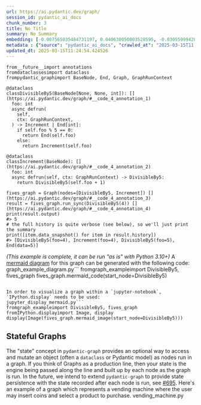 ```yaml
---
url: https://ai.pydantic.dev/graph/
session_id: pydantic_ai_docs
chunk_number: 3
title: No Title
summary: No Summary
embedding: [-0.007565035484731197, 0.040630050003528595, -0.030559994280338287, -0.04617732763290405, 0.052624162286520004, -0.0067279464565217495, -0.002526884200051427, 0.014980144798755646, -0.0003644694807007909, 0.015117577277123928, 0.04560260847210884, -0.029510509222745895, -0.013830709271132946, -0.05592254176735878, 0.0104511184617877, -0.007914863526821136, -0.010626032017171383, 0.025375040248036385, 0.022901255637407303, 0.03255901485681534, 0.02701173722743988, 0.009982598014175892, 0.06326893717050552, -0.005503547843545675, -0.006306278519332409, 0.006840391084551811, -0.006337513215839863, 0.030285129323601723, 0.0015835973899811506, -0.005431707948446274, 0.020839767530560493, -0.00873945839703083, -0.010269957594573498, -0.004579001571983099, -0.02286377362906933, 0.006515550892800093, 0.002971978159621358, 0.01731649786233902, 0.022763822227716446, 0.013368436135351658, 0.01179420854896307, -0.06966578960418701, -0.011831690557301044, 0.03163446858525276, -0.035857394337654114, -0.0036357147619128227, -0.023788319900631905, 0.05647227168083191, 0.01834099367260933, 0.04257909208536148, -0.048975951969623566, -0.020065147429704666, -0.029135694727301598, -0.019652850925922394, -0.05972067639231682, -0.015142564661800861, -0.04025523364543915, 0.021352015435695648, 0.015442417934536934, -0.020065147429704666, 0.035557541996240616, -0.012718754820525646, 0.014018116518855095, 0.07061532884836197, -0.0487760491669178, 0.058021511882543564, -0.0622694231569767, 0.03860604390501976, -0.03298380598425865, -0.01060104463249445, 0.04875106364488602, 0.01171299908310175, -0.03670697659254074, -0.024725358933210373, -0.007133997045457363, -0.03615724667906761, 0.015592344105243683, 0.026661908254027367, 0.0007679822738282382, -0.009270448237657547, 0.0309847854077816, 0.029935302212834358, -0.01787872053682804, 0.023563429713249207, 0.05027531459927559, -0.06306903064250946, -0.02986033819615841, -0.01897818222641945, -0.06681719422340393, -0.04780152812600136, 0.013355942443013191, -0.015829727053642273, -0.01882825419306755, 0.04647717997431755, 0.06007050350308418, 0.03870599344372749, 0.032059259712696075, -0.023563429713249207, -0.043878454715013504, -0.023963233456015587, 0.013355942443013191, -0.0189032182097435, -0.06401856243610382, -0.022701352834701538, 0.042529117316007614, 0.022626390680670738, 0.0065780202858150005, 0.07106510549783707, -0.06052028387784958, -0.01764133758842945, -0.06876623630523682, -0.028311097994446754, -0.013081076554954052, 0.009970104321837425, -0.04215430095791817, -0.03215920925140381, -0.052624162286520004, -0.017016643658280373, 0.02407567761838436, -0.010526081547141075, -0.029885325580835342, 0.008983089588582516, -0.01850341446697712, -0.0032577754464000463, 0.0052786581218242645, 0.009439115412533283, -0.024675384163856506, -0.031184688210487366, 0.006409353110939264, -0.002684619277715683, -0.03065994568169117, -0.03185935690999031, -0.014580341055989265, -0.05347374454140663, -0.006290661171078682, 0.012031592428684235, -0.045252781361341476, 0.008820668794214725, -0.023313552141189575, 0.031109724193811417, 0.010657266713678837, -0.04392842948436737, 0.015929678454995155, 0.0037512830458581448, 0.024050690233707428, 0.031334612518548965, -0.021264558658003807, 0.07721208781003952, -0.02653696946799755, 0.017353978008031845, 0.0805104672908783, 0.04257909208536148, -0.00885190349072218, -0.006634242366999388, -0.0014102450804784894, -0.0166043471544981, 0.02440051920711994, 0.02278880961239338, -0.009426621720194817, -0.04637722671031952, -0.03938066214323044, 0.038256216794252396, -0.042229264974594116, 0.0018569007515907288, -0.03418321534991264, 0.03818125277757645, -0.04852617159485817, -0.010376155376434326, -0.03565749153494835, -0.02636205591261387, -0.006840391084551811, -0.03405827656388283, -0.005750301294028759, 0.016941681504249573, 0.006740440148860216, 0.008121012710034847, -0.06891616433858871, 0.000869104522280395, 0.0027361565735191107, -0.013668288476765156, -0.004188568331301212, -0.024050690233707428, -0.0668671652674675, -0.012106555514037609, -0.02241399511694908, 0.0018600241746753454, 0.010038821026682854, 0.026961760595440865, -0.005322386510670185, 0.02686181105673313, -0.0197902824729681, 0.032209184020757675, 0.02127705328166485, 0.03203427046537399, -0.005831511691212654, -0.007471331395208836, 0.09045558422803879, 0.02502521313726902, 0.024512963369488716, 0.04385346546769142, -0.006459328345954418, 0.05052519217133522, -0.015692295506596565, 0.002411315916106105, 0.035782430320978165, -0.03823122754693031, -0.015592344105243683, -0.04950069263577461, -0.018153585493564606, -0.02446298860013485, -0.0012540717143565416, -0.010700996033847332, -0.0025877917651087046, 0.004201062023639679, -0.002286377362906933, -0.006112623494118452, -0.047926466912031174, 0.005078756250441074, 0.032459061592817307, 0.04502788931131363, -0.011825443245470524, 0.03453304246068001, 0.013830709271132946, 0.005341127514839172, 0.01716657169163227, 0.011644282378256321, 0.00498192897066474, -0.005500424187630415, -0.017678819596767426, 0.045802511274814606, 0.0016679309774190187, -0.04130471870303154, 0.0010869662510231137, -0.014130561612546444, -0.021339522674679756, -0.016566865146160126, -0.03293382748961449, -0.0355825275182724, -0.008420865051448345, -0.012087814509868622, -0.044678062200546265, 0.011350676417350769, 0.012456383556127548, 0.0020864754915237427, 0.05892106890678406, 0.04025523364543915, -0.014467895962297916, 0.0060845124535262585, 0.005116237793117762, 0.05992057919502258, 0.04028022289276123, -0.0028517248574644327, -0.022101648151874542, -0.00901432428508997, -0.0379563644528389, -0.05227433145046234, 0.004694569855928421, -0.001753826392814517, 0.004738298244774342, 0.054923031479120255, -0.002804872812703252, -0.005437954794615507, -0.06396859139204025, 0.012400161474943161, 0.014280487783253193, -0.00010151265450986102, 0.02723662555217743, -0.02207666076719761, -0.0008472402696497738, -0.06571773439645767, 0.009507831186056137, 0.02247646450996399, 0.012231494300067425, -0.026786847040057182, 0.00909553375095129, -0.02683682180941105, 0.013493374921381474, 0.08001071214675903, 0.00785864144563675, 0.0015617331955581903, -0.01529249083250761, 0.01700415089726448, 0.0352826751768589, 0.05172460153698921, -0.003260898869484663, 0.03353353589773178, -0.01589219644665718, -0.007877382449805737, 0.015117577277123928, -0.014630315825343132, 0.03838115558028221, 0.030285129323601723, 0.03455803170800209, -0.029735399410128593, 0.05872116610407829, -0.05102494731545448, 0.01354334969073534, 0.024675384163856506, 0.014018116518855095, -0.01008879579603672, 0.0006863817106932402, -0.004113605245947838, -0.034907858818769455, 0.016416938975453377, 0.00030200014589354396, 0.018853243440389633, -0.009395387023687363, 0.007933604530990124, 0.031159700825810432, 0.004004283808171749, -0.0330587662756443, 0.01405559852719307, 0.009170496836304665, 0.01520503405481577, 0.0009807684691622853, 0.04830128327012062, 0.08945607393980026, -0.0394306406378746, -0.007839900441467762, -0.028336087241768837, -0.015267503447830677, -0.028311097994446754, 0.05512293428182602, 0.006453081499785185, -0.007571282330900431, -0.022626390680670738, -0.015504886396229267, -0.00017325476801488549, 0.01124447863548994, -0.015117577277123928, -0.001072910730727017, -0.02803623303771019, 0.014780242927372456, 0.03803132474422455, -0.008170987479388714, -0.01100709568709135, 0.004344741813838482, 0.04130471870303154, 0.02781134471297264, 0.062069524079561234, -0.02373834326863289, -0.04572754725813866, -0.014068092219531536, -0.037931375205516815, -0.0154549116268754, 0.009514078497886658, 0.003114095889031887, 0.04562759771943092, -0.03548257797956467, 0.0006926286732777953, 0.014280487783253193, -0.017366472631692886, 0.04207933694124222, 0.04247914254665375, 0.04542769491672516, 0.014280487783253193, 0.0017819375498220325, 0.0020802286453545094, -0.037131767719984055, 0.006415599957108498, -0.05227433145046234, -0.0022941860370337963, -0.029835350811481476, 0.02430056780576706, -0.004413458053022623, -0.010369908064603806, -0.02026505023241043, 0.009920128621160984, 0.04622730240225792, 0.029210656881332397, 0.024350542575120926, 0.04495292901992798, 0.04330373555421829, -0.014567847363650799, -0.0309098232537508, -0.02843603678047657, 0.0143054760992527, -0.018928205594420433, 0.02701173722743988, 0.03041006810963154, -0.017853733152151108, 0.018378475680947304, 0.010494846850633621, -0.0019334256649017334, -0.01139440480619669, 0.016479408368468285, -0.009482843801379204, 0.013006113469600677, -0.0189032182097435, 0.02501271851360798, 0.024325555190443993, -0.038880910724401474, -0.004950694274157286, 0.029210656881332397, -0.019078131765127182, -0.005531658884137869, 0.01016375981271267, -0.010551068931818008, 0.05507295951247215, 0.02733657695353031, -0.0006051716045476496, -0.02127705328166485, -0.03678194060921669, 0.015217527747154236, 0.018728304654359818, 0.014080585911870003, 0.04600241035223007, 0.018865736201405525, -0.017216546460986137, -0.0014211771776899695, 0.01804114133119583, -0.02581232599914074, 0.0012915533734485507, -0.032284148037433624, -0.008433358743786812, -0.05502298101782799, -0.031884342432022095, -0.03065994568169117, -0.010694748722016811, 0.026112178340554237, -0.030834859237074852, -0.04612734913825989, 0.0016476284945383668, -0.03026014193892479, 0.002024006098508835, 0.026811834424734116, 0.012256481684744358, -0.04322877526283264, 0.009726474061608315, -0.053973499685525894, 0.034907858818769455, 0.037706486880779266, 0.032059259712696075, -0.00033713915036059916, 0.07731203734874725, -0.016104592010378838, 0.03790638595819473, 0.007059033960103989, 0.007065280806273222, -0.053223866969347, -0.010301192291080952, -0.03155950456857681, 0.03978046774864197, 0.008970594964921474, -0.07376378029584885, -0.007471331395208836, -0.05030030012130737, -0.03313373029232025, 0.007821159437298775, -0.048401232808828354, -0.010332426987588406, 0.0309098232537508, -0.05697202682495117, 0.020914729684591293, -0.03233412280678749, 0.002993842586874962, 0.07261434197425842, -0.0062188212759792805, 0.020677346736192703, -0.022039178758859634, -0.009220472536981106, 0.0027096071280539036, -0.02971041202545166, 0.054223377257585526, -0.029610460624098778, -0.0050287810154259205, 0.038805946707725525, 0.0019459194736555219, 0.010838428512215614, 0.0028673422057181597, 0.012169024907052517, -0.02398822084069252, 0.005284904967993498, 0.012250235304236412, 0.02518763206899166, -0.009988845326006413, 0.0027908170595765114, 0.05712195113301277, 0.028710901737213135, 0.017216546460986137, -0.037706486880779266, -0.023875776678323746, 0.006343760062009096, 0.0032640222925692797, 0.021976709365844727, 0.034433092921972275, -0.0005938490503467619, -0.05807148665189743, -0.024525457993149757, -0.02415064163506031, -0.01859087124466896, -0.006815403699874878, 0.03540761396288872, -0.013405917212367058, 0.024875285103917122, 0.010413636453449726, -0.05407344922423363, -0.039280712604522705, 0.02542501501739025, -0.02255142666399479, 0.030934810638427734, -0.01203783880919218, -0.000952657253947109, -0.0037294188514351845, -0.010988354682922363, -0.07551292330026627, 0.03990540653467178, -0.008770693093538284, 0.025762349367141724, 0.02686181105673313, -0.006884119939059019, -0.027436528354883194, 0.028785865753889084, -0.0016897952882573009, -0.01810361072421074, 0.012443889863789082, 0.005419214256107807, 0.024013208225369453, -0.02016509883105755, 0.014717773534357548, -0.0015476775588467717, -0.026786847040057182, 0.00861452054232359, -0.012468877248466015, -0.0220891535282135, -0.0168292373418808, 0.03955557942390442, -0.05407344922423363, 0.00715273804962635, -0.01425550039857626, 0.012256481684744358, 0.00044821741175837815, 0.0013477756874635816, 0.02923564426600933, -0.07426353543996811, -0.017678819596767426, 0.007621258031576872, 0.00949533749371767, -0.031484540551900864, -0.007590023335069418, 0.01636696420609951, 0.026037216186523438, -0.01627950742840767, -0.00692784832790494, -0.022501451894640923, -0.005175583530217409, 0.041754499077796936, -0.043728530406951904, -0.015904691070318222, 0.02240150049328804, 0.014230513013899326, 0.009232966229319572, -0.004732051398605108, -0.07156486064195633, -0.01589219644665718, 0.021314533427357674, -0.0036919373087584972, 0.012187765911221504, -0.010151265189051628, 0.003826246364042163, 0.00011078544775955379, -0.025000223889946938, 0.03828120231628418, 0.04287894442677498, -0.018166080117225647, 0.07666235417127609, 0.03458302095532417, -0.026561956852674484, -0.0484761968255043, 0.008826916106045246, -0.02836107462644577, -0.0042416672222316265, 0.031409576535224915, -0.01706662029027939, 0.022763822227716446, -0.03955557942390442, -0.0116005539894104, -0.01410557422786951, 0.00480389129370451, -0.016017135232686996, -0.024125654250383377, -0.04217929020524025, -0.003492035437375307, -0.02676185965538025, -0.01604212261736393, 0.02533755823969841, -0.0030016510281711817, 0.02548748441040516, 0.013993129134178162, -0.03190933167934418, 0.0024409890174865723, -0.005697202403098345, -0.008945607580244541, 0.03463299572467804, -0.028735890984535217, -0.015067601576447487, 0.01786622777581215, 0.003595109796151519, -0.058171436190605164, 0.014430414885282516, 0.01865334063768387, -0.019677838310599327, -0.018853243440389633, 0.02103966847062111, -0.005437954794615507, 0.00834590196609497, 0.024662889540195465, 0.024587927386164665, -0.01857837848365307, 0.02136451005935669, -0.04800143092870712, 0.01859087124466896, -0.014630315825343132, -0.033633485436439514, -0.047076884657144547, -0.013718264177441597, -0.036731965839862823, 0.043653566390275955, 0.06326893717050552, -0.03280888870358467, 0.024200616404414177, 0.024750346317887306, -0.008514569140970707, -0.02303868718445301, -0.019003169611096382, 0.04442818462848663, 0.007615010719746351, -0.01529249083250761, -0.003082861192524433, -0.013468386605381966, -0.056122444570064545, -0.00034162914380431175, 0.030210167169570923, 0.01881576143205166, -0.04342867434024811, -0.02686181105673313, -0.010432377457618713, -0.01700415089726448, 0.005700326059013605, -0.03190933167934418, -0.008764446713030338, 0.030360093340277672, -0.02542501501739025, 0.01891571283340454, 0.021314533427357674, 0.009126768447458744, 0.02400071546435356, 0.027061711996793747, 0.033558521419763565, -0.018328500911593437, -0.02628709189593792, 0.0017350855050608516, 0.01875329203903675, -0.024288075044751167, -0.01144438050687313, -0.0014016554923728108, -0.010476105846464634, -0.0398804172873497, -0.015442417934536934, 0.00462897727265954, -0.0315844900906086, 0.022526439279317856, -0.02024006098508835, -0.03280888870358467, -0.02295123040676117, 0.02693677321076393, 0.010213734582066536, 0.028061222285032272, 0.0395805649459362, -6.564159411936998e-05, -0.031409576535224915, 0.033308643847703934, 0.05372362211346626, 0.014180537313222885, -0.003935567568987608, -0.013630807399749756, -0.0004856990126427263, -0.038156263530254364, -0.003935567568987608, 0.047451701015233994, -0.0077649373561143875, -0.005587881430983543, -0.04767658933997154, 0.058821119368076324, 0.05067511647939682, -0.031659454107284546, -0.0076337517239153385, 0.03653206303715706, 0.010513587854802608, 0.00013274731463752687, -0.002283253939822316, 0.02741154097020626, -0.0055722640827298164, 0.011238232254981995, -0.018715810030698776, 0.010850922204554081, 0.015692295506596565, 0.05522288382053375, -0.03230913728475571, -0.03278390318155289, -0.006796662695705891, -0.024363037198781967, -0.011481862515211105, 0.009401633404195309, 0.02248895727097988, 0.0057065729051828384, 0.00498192897066474, 0.0351327508687973, 0.010095043107867241, -0.01203783880919218, 0.008214716799557209, 0.010326179675757885, -0.028261123225092888, 0.03823122754693031, -0.0072214542888104916, -0.02025255560874939, 0.020115124061703682, 0.016729285940527916, 0.002579983090981841, -0.03985543176531792, -0.01505510788410902, 0.004350988660007715, -0.015829727053642273, -0.012450137175619602, -0.007002811413258314, -0.027061711996793747, -0.013218509964644909, 0.020602384582161903, -0.00881442241370678, -0.00810851901769638, -0.026961760595440865, -0.004316630307585001, -0.004582125227898359, -0.01969033107161522, -0.02413814701139927, 0.0042416672222316265, -0.0289108045399189, 0.014630315825343132, -0.05022533982992172, -0.023288564756512642, -0.019977690652012825, 0.004291642922908068, 0.002936058444902301, -0.013805720955133438, -0.005069385748356581, 0.0023254207335412502, -0.019128108397126198, 0.026162153109908104, -0.020952211692929268, 0.03868100792169571, -0.04812636971473694, 0.009045558050274849, -0.014605328440666199, -0.002773638116195798, 0.034832894802093506, 0.025837313383817673, -0.010663514025509357, -0.0005591004737652838, -0.017778770998120308, 0.0209771990776062, -0.04167953506112099, -0.014755254611372948, -0.02501271851360798, 0.008152247406542301, -0.0010385526111349463, -0.019965196028351784, 0.00732765207067132, 0.008377136662602425, 0.00040917409933172166, 0.019128108397126198, -0.02811119705438614, -0.009507831186056137, -0.0026924279518425465, 0.017491411417722702, 0.04472803696990013, -0.0021489448845386505, 0.05577261373400688, -0.03778144717216492, 0.01080094650387764, -0.006237562280148268, 0.005447325296700001, -0.004297889769077301, 0.01986524648964405, 0.018241044133901596, 0.029135694727301598, 0.0029001384973526, 0.01076346542686224, -0.03105974942445755, -0.04442818462848663, -0.033958327025175095, -0.05122484639286995, -0.03323368355631828, -0.021864265203475952, -0.012019098736345768, 0.02493775449693203, 0.0009753023623488843, 0.010176253505051136, -0.10204989463090897, -0.004397840704768896, 0.05837133899331093, -0.02843603678047657, 0.025862300768494606, -0.02375083789229393, 0.007821159437298775, -0.002670563757419586, 0.0012540717143565416, -0.02628709189593792, -0.018166080117225647, -0.02176431380212307, -0.033008791506290436, 0.008964348584413528, 0.02763642929494381, 0.009220472536981106, 0.0033046274911612272, 0.004960064310580492, 0.026337068527936935, -0.03183436766266823, -0.013243497349321842, -0.02526259608566761, -0.031809382140636444, 0.03295881673693657, 0.014517871662974358, 0.0157172828912735, 0.006328142713755369, 0.014218018390238285, 0.010732230730354786, 0.022426487877964973, 0.02271384745836258, -0.04672705754637718, -0.0038543574046343565, 0.025562448427081108, -0.013318460434675217, 0.014355450868606567, 0.03425817936658859, 0.05482308194041252, 0.02016509883105755, 0.035157736390829086, -0.014230513013899326, -0.028136184439063072, -0.010494846850633621, -0.043328724801540375, 0.011575566604733467, -0.0033889610785990953, -0.03915577381849289, 0.012219000607728958, -0.035707466304302216, -0.013768239878118038, 0.0028345456812530756, -0.016641829162836075, -0.010613538324832916, -0.010257462970912457, 0.06771674752235413, 0.04800143092870712, -0.03758154809474945, -0.02215162292122841, -0.010332426987588406, 0.03248405084013939, 0.023413503542542458, 0.024350542575120926, 0.0332086943089962, -0.01564231887459755, -0.007977332919836044, -0.029810363426804543, 0.04450314864516258, -0.019990185275673866, -0.005156842991709709, -0.03783142566680908, 0.007333898916840553, 0.008602025918662548, 0.010900897905230522, -0.006734193302690983, -0.011494356207549572, 0.014567847363650799, 0.00045446434523910284, -0.012806211598217487, 0.01675427332520485, -0.019415466114878654, -0.0023347910027951, 0.010382401756942272, 0.01275623682886362, 0.02883584052324295, 0.009526572190225124, 0.0027189773973077536, 0.01020124088972807, 0.018091116100549698, -0.007677480112761259, 0.00833965465426445, -0.015304985456168652, -0.009039311669766903, -0.014405426569283009, -0.007590023335069418, -0.0315844900906086, -0.01929052732884884, 0.017903709784150124, 0.00014416749763768166, 0.021939227357506752, 0.006852885242551565, 0.017266521230340004, 0.03338360786437988, -0.004700816702097654, 0.01445540226995945, -0.03965552896261215, 0.009945116937160492, -0.00135089922696352, -0.01627950742840767, -0.030684933066368103, -0.004572754725813866, 0.016891706734895706, -0.013268484733998775, -0.0006926286732777953, -0.01231270469725132, -0.04020525887608528, 0.006715452764183283, 0.03913078457117081, -0.004794520791620016, -0.005734684411436319, -0.006050154101103544, 0.014505377970635891, -0.005431707948446274, -0.014417920261621475, 0.04112980514764786, -0.0030344475526362658, 0.008370889350771904, -0.013730757869780064, -0.004444692749530077, 0.005906474776566029, 0.004041765350848436, 0.01560483779758215, 0.016004640609025955, -0.036806926131248474, 0.07866137474775314, 0.028086209669709206, -0.01986524648964405, 0.034033287316560745, -0.009426621720194817, -0.003432689467445016, -0.007971085608005524, 0.008208469487726688, -0.0419543981552124, -0.0020037037320435047, -0.008589532226324081, -0.025225114077329636, -0.0011338182957842946, 0.0014953594654798508, -0.024975236505270004, -0.026911785826086998, 0.029260631650686264, -0.0006945808418095112, 0.02876087836921215, 0.02763642929494381, -0.004291642922908068, -0.017029138281941414, 0.04757663980126381, 0.00402927165850997, -0.025912277400493622, -0.00442595174536109, 0.018940700218081474, -0.03433314338326454, 0.027536479756236076, 0.00422917352989316, -0.04695194587111473, -0.015080095268785954, -0.0041073583997786045, -0.016142074018716812, -0.003954308573156595, -0.023076169192790985, 0.009282941929996014, -0.03893088549375534, 0.004276025574654341, 0.03470795601606369, 0.024438001215457916, 0.05267413705587387, 0.04035518318414688, 0.06331890821456909, -0.006125117652118206, -0.033158719539642334, 0.016404444351792336, -0.0212020892649889, -0.011281960643827915, 0.03748159483075142, 0.008683236315846443, 0.03835616633296013, -0.010975860990583897, 0.03668198734521866, 0.03978046774864197, -0.003748159622773528, 0.014317969791591167, 0.011481862515211105, 0.026012226939201355, 0.016954176127910614, 0.04375351592898369, 0.03303378075361252, 0.009270448237657547, -0.004691446200013161, 0.013618312776088715, 0.010700996033847332, 0.007415108848363161, -0.006453081499785185, 0.00024538731668144464, -0.02256392128765583, -0.023613406345248222, -0.0055285352282226086, 0.050550177693367004, -0.013843202963471413, -0.0033733437303453684, -0.024525457993149757, 0.014530365355312824, 0.017841240391135216, -0.029810363426804543, 0.02471286617219448, 0.002256704494357109, -0.02375083789229393, 0.021164607256650925, 0.0019287404138594866, 0.010919637978076935, 0.018465932458639145, -0.011769221164286137, -0.0235009603202343, -0.03985543176531792, -0.021327028051018715, 0.0037981350906193256, -0.03303378075361252, 0.02478782832622528, 0.01374325156211853, 0.02373834326863289, 0.00012728125147987157, 0.002272321842610836, -0.000937039905693382, 0.03011021576821804, -0.02938557043671608, 0.011163268238306046, 0.005331757012754679, -0.02763642929494381, -0.00034475259599275887, -0.003376467153429985, 0.02701173722743988, -0.009732721373438835, -0.011525590904057026, -0.025862300768494606, -0.012662532739341259, -0.040405161678791046, -0.006646736524999142, -0.0029220026917755604, -0.009351658634841442, 0.01946544274687767, 0.003131275065243244, -0.0001775495329638943, -0.028386062011122704, 0.009332917630672455, 0.002369149122387171, -0.0075025660917162895, -0.0034732946660369635, -0.00539734959602356, 0.005238052923232317, 0.006540538277477026, 0.005509794689714909, 0.018865736201405525, 0.01794118992984295, 0.01770380698144436, 0.015442417934536934, -0.02398822084069252, -0.00949533749371767, -0.007933604530990124, -0.0005981437861919403, 0.016104592010378838, 0.050475217401981354, 0.041104815900325775, -0.025562448427081108, 0.04315381124615669, -3.2674386602593586e-05, 0.028061222285032272, -0.001742894179187715, 0.005834634881466627, -0.05457320436835289, -0.005506671033799648, -0.024825310334563255, -0.029435547068715096, 0.0006196176400408149, -0.002904823748394847, 0.008071037009358406, 0.028560975566506386, 0.007427603006362915, -0.01961536891758442, -0.017378967255353928, -0.0381062887609005, -0.0016304494347423315, 0.009245459921658039, 0.032758913934230804, -0.007852394133806229, 0.01746642403304577, -0.014180537313222885, 0.004307260271161795, -0.00639685895293951, 0.0003615412279032171, -0.008183482103049755, 0.0177912637591362, -0.04352862760424614, -0.0017803758382797241, 0.00540047325193882, -0.005887734238058329, 0.02621212974190712, 0.009526572190225124, 0.006715452764183283, 0.0014977020910009742, -0.04260408133268356, 0.009720227681100368, 0.050250325351953506, 0.016804248094558716, -0.026412030681967735, -0.009888894855976105, 0.010344920679926872, 0.02286377362906933, 0.04870108515024185, -0.010463612154126167, -0.00825844518840313, -0.03105974942445755, 0.004657088313251734, -0.002628396963700652, 0.019652850925922394, 0.0023472849279642105, 0.018453439697623253, 0.013043595477938652, -0.006915354635566473, 0.016304494813084602, -0.006150105036795139, 0.03323368355631828, -0.015192540362477303, -0.014555352739989758, 0.02413814701139927, 0.01020124088972807, 0.03858105465769768, -0.0059533268213272095, 0.022838786244392395, -0.024100666865706444, -0.015867209061980247, -0.00692784832790494, -0.012481371872127056, -0.0005395787884481251, -0.010219981893897057, -0.01140689942985773, -0.016404444351792336, 0.0028345456812530756, -0.038006339222192764, -0.00498192897066474, -0.004906965419650078, -0.009045558050274849, 0.019352996721863747, 0.05237428471446037, -0.0009151756530627608, -0.008770693093538284, 0.020290037617087364, 0.006796662695705891, -0.002228593220934272, 0.015242516063153744, 0.008745705708861351, -0.002277006860822439, -0.04107983037829399, -0.0042073093354702, 0.008558297529816628, 0.0013883807696402073, -0.010120030492544174, 0.006034536752849817, -0.010613538324832916, 0.007165231741964817, 0.0030375709757208824, 0.03011021576821804, 0.015067601576447487, 0.046277277171611786, 0.02836107462644577, 0.009476596489548683, 0.00213645095936954, 0.02390076406300068, -0.0154923927038908, 0.0024487976916134357, 0.008139753714203835, 0.0012962385080754757, 0.0154549116268754, 0.010719736106693745, -0.03145955130457878, 0.01922805793583393, -0.00034807127667590976, -0.02271384745836258, 0.012562581337988377, -0.02002766542136669, 0.0022645131684839725, -0.012387667782604694, 0.03638213500380516, -0.005144348833709955, 0.0011494356440380216, -0.020190086215734482, 0.016816742718219757, 0.01159430667757988, 0.013518362306058407, 0.040230248123407364, 0.012968632392585278, 0.02081478014588356, -0.01685422472655773, 0.027061711996793747, 0.0027299094945192337, 0.03113471157848835, -0.011413145810365677, 0.010769711807370186, -0.02016509883105755, 0.0018959440058097243, 0.055472761392593384, 0.0033952079247683287, 0.05982062593102455, -0.009945116937160492, 0.007939851842820644, 0.022051671519875526, -0.007639998570084572, -0.01961536891758442, -0.022139130160212517, -0.02296372503042221, -0.051099907606840134, -0.004525902681052685, 0.03710677847266197, -0.019590381532907486, 0.003062558826059103, -0.0025768596678972244, 0.02748650312423706, 0.019015662372112274, 0.03203427046537399, 0.01564231887459755, -0.011744233779609203, 0.023151133209466934, 0.035632502287626266, -0.013430905528366566, -0.004797644447535276, -0.03225915879011154, 0.02495024912059307, -0.025462497025728226, -0.004294766113162041, 0.019915221258997917, 0.01731649786233902, 0.0019303022418171167, 0.022851279005408287, 0.03715675696730614, 0.02106465771794319, -0.018291018903255463, 0.01882825419306755, -0.005697202403098345, -0.004138593096286058, -0.021489448845386505, -0.017341485247015953, -0.03026014193892479, 0.012650039047002792, 0.01922805793583393, 0.0007488510455004871, -0.008152247406542301, 0.01722904108464718, 0.018316006287932396, 0.02517513930797577, -0.013380929827690125, -0.00925795454531908, -0.0012095622951164842, 0.017691312357783318, -0.011281960643827915, 0.026237117126584053, -0.010188747197389603, -0.020839767530560493, 0.02422560565173626, -0.0061844633892178535, -0.02996028959751129, 0.001947481301613152, -0.048176344484090805, -0.009788943454623222, 0.0036294679157435894, -0.011119539849460125, -0.033083755522966385, -0.017741288989782333, 0.03230913728475571, 0.008071037009358406, 0.01827852427959442, -0.0200901348143816, -0.005275534465909004, -0.02676185965538025, -0.008164741098880768, 0.018178574740886688, 0.0033952079247683287, 0.0006141515914350748, 0.0008808175334706903, 0.01025121659040451, -0.0037387891206890345, -0.003935567568987608, -0.047951456159353256, 0.015279997140169144, -0.013255991041660309, 0.013056089170277119, 0.00910178106278181, -0.003189059207215905, 0.02636205591261387, 0.01595466583967209, 0.023688368499279022, -0.0008722279453650117, -0.02200169675052166, 0.034832894802093506, 0.013118558563292027, -0.023688368499279022, 0.004007407464087009, 0.014392932876944542, 0.004385346546769142, -0.06276918202638626, 0.02121458388864994, -0.023788319900631905, 0.0033983313478529453, -0.03448306769132614, -0.002617464866489172, -0.005131855141371489, -0.009701486676931381, -0.0704154223203659, -0.007277676369994879, 0.031734418123960495, -0.01414305530488491, 0.002673687180504203, 0.005416090600192547, -0.021551918238401413, 0.020514925941824913, 0.00814600009471178, 0.02382580190896988, 0.011488108895719051, 0.010176253505051136, -0.030759897083044052, 0.016729285940527916, -0.016104592010378838, -0.002548748627305031, 0.012443889863789082, -0.005890857428312302, -0.018803266808390617, 0.021901745349168777, 0.02136451005935669, -0.015279997140169144, 0.0076337517239153385, 0.0018850119085982442, -0.013468386605381966, -0.007590023335069418, -0.014805230312049389, 0.03313373029232025, 0.0068778726272284985, -0.027761368080973625, -0.005172460339963436, -0.011025835759937763, 0.03715675696730614, 0.0010854045394808054, 0.02192673273384571, 0.010076302103698254, 0.043403688818216324, -0.045802511274814606, -0.009888894855976105, -0.009938869625329971, 0.01905314438045025, -0.004566507879644632, 0.019265539944171906, -0.037931375205516815, -0.000625083688646555, 0.012831199914216995, 0.00042205839417874813, -0.020777298137545586, -0.017891215160489082, -0.01659185253083706, -0.008189728483557701, 0.010569809935986996, 0.004944447427988052, 0.005072509404271841, 0.0005212284158915281, 0.04050511121749878, 0.006765427999198437, 0.007515059784054756, -0.023625899106264114, 0.03500781208276749, -0.0209022369235754, -0.025474991649389267, -0.017828745767474174, 0.03215920925140381, -0.01365579478442669, -0.023863282054662704, 0.006640489213168621, 0.03473294526338577, -0.039605554193258286, -0.02978537417948246, 0.008958101272583008, 0.011962875723838806, -0.017678819596767426, 0.00615635234862566, -0.020277542993426323, 0.05482308194041252, -0.02486279234290123, -0.017353978008031845, 0.02621212974190712, 0.0024425506126135588, -0.0009713980252854526, -0.00615635234862566, -0.011762973852455616, 0.0212020892649889, -0.007839900441467762, -0.01740395464003086, -0.003926197066903114, 0.012206505984067917, 0.011281960643827915, -0.008214716799557209, -0.02581232599914074, -0.0061532286927104, -0.009289189241826534, 0.027686405926942825, 0.012968632392585278, 0.005253670271486044, -0.005640980321913958, -0.017441436648368835, 0.011488108895719051, -0.0166043471544981, -0.013093571178615093, 0.04545268043875694, -0.005194324534386396, -0.017591362819075584, 0.009076792746782303, -0.04125474393367767, -0.0007527553825639188, -0.004788273945450783, 0.012868680991232395, -0.011881666257977486, -0.005566016770899296, 0.00712775019928813, 0.004953817464411259, -0.001800678321160376, 0.007340145763009787, 0.016429433599114418, -0.019178083166480064, 0.026561956852674484, -0.04510285332798958, -0.015467405319213867, 0.00830842088907957, 0.018316006287932396, 0.013555844314396381, 0.012918656691908836, 0.03373343497514725, -0.004197938833385706, 0.008383383974432945, 0.022226586937904358, 0.003932443913072348, 0.030609970912337303, -0.01709160767495632, 0.040954891592264175, -0.019652850925922394, 0.01612957939505577, -0.0352826751768589, -0.009045558050274849, -0.016329482197761536, -0.029335595667362213, -0.006168846040964127, 0.033083755522966385, 0.004338494502007961, 0.015979653224349022, 0.04045513644814491, 0.029085718095302582, -0.011013342067599297, 0.002370710950344801, -0.026636920869350433, 0.01611708663403988, 0.004285395611077547, -0.022339031100273132, -0.020464951172471046, 0.020839767530560493, 0.02168934978544712, -0.0011057070223614573, -0.003323368262499571, 0.010394896380603313, 0.021027175709605217, 0.027911294251680374, 0.01755388081073761, -0.00845834705978632, -0.018803266808390617, -0.004510285332798958, -0.005131855141371489, -0.03598233312368393, 0.0046508414670825005, -0.001969345612451434, 0.01627950742840767, 0.0037918880116194487, 0.031659454107284546, 0.03503279760479927, -0.004016777500510216, 0.014068092219531536, -0.02113961987197399, 0.01028869766741991, 0.003392084501683712, 0.01827852427959442, 0.0016944805392995477, -0.02081478014588356, 0.011525590904057026, -0.0008979965932667255, -0.0054098437540233135, -0.005981437861919403, 0.03430815413594246, 0.015567355789244175, -0.004244790878146887, 0.0030922316946089268, 0.033483557403087616, -0.014505377970635891, 0.0032546520233154297, -0.01724153384566307, -0.011937888339161873, 0.003726295428350568, -0.0062188212759792805, 0.01859087124466896, -0.00619695708155632, -0.014080585911870003, 0.0007101981318555772, -0.021976709365844727, 0.0054285842925310135, 0.02310115657746792, -0.03428316488862038, -0.0404801219701767, -0.019278034567832947, 0.012856187298893929, 0.00014348424156196415, -0.006902860477566719, -0.0332086943089962, 0.014917675405740738, -0.004282272420823574, 0.0012532909167930484, -0.014880193397402763, 0.009514078497886658, -0.032284148037433624, -0.01068850141018629, -0.013193521648645401, 0.021089645102620125, -0.01044487114995718, 0.021089645102620125, -0.022976217791438103, 0.012918656691908836, -0.01955289952456951, -0.017041632905602455, -0.0026502611581236124, -0.008270938880741596, 0.014555352739989758, -0.025862300768494606]
metadata : {"source": "pydantic_ai_docs", "crawled_at": "2025-03-15T11:24:54.423004", "url_path": "/graph/", "chunk_size": 2391}
updated_dt: 2025-03-15T11:24:54.424526
---
```

```
from__future__import annotations
fromdataclassesimport dataclass
frompydantic_graphimport BaseNode, End, Graph, GraphRunContext

@dataclass
classDivisibleBy5(BaseNode[None, None, int]): [](https://ai.pydantic.dev/graph/#__code_4_annotation_1)
  foo: int
  async defrun(
    self,
    ctx: GraphRunContext,
  ) -> Increment | End[int]:
    if self.foo % 5 == 0:
      return End(self.foo)
    else:
      return Increment(self.foo)

@dataclass
classIncrement(BaseNode): [](https://ai.pydantic.dev/graph/#__code_4_annotation_2)
  foo: int
  async defrun(self, ctx: GraphRunContext) -> DivisibleBy5:
    return DivisibleBy5(self.foo + 1)

fives_graph = Graph(nodes=[DivisibleBy5, Increment]) [](https://ai.pydantic.dev/graph/#__code_4_annotation_3)
result = fives_graph.run_sync(DivisibleBy5(4)) [](https://ai.pydantic.dev/graph/#__code_4_annotation_4)
print(result.output)
#> 5
# the full history is quite verbose (see below), so we'll just print the summary
print([item.data_snapshot() for item in result.history])
#> [DivisibleBy5(foo=4), Increment(foo=4), DivisibleBy5(foo=5), End(data=5)]

```

_(This example is complete, it can be run "as is" with Python 3.10+)_
A [mermaid diagram](https://ai.pydantic.dev/graph/#mermaid-diagrams) for this graph can be generated with the following code:
graph_example_diagram.py```
fromgraph_exampleimport DivisibleBy5, fives_graph
fives_graph.mermaid_code(start_node=DivisibleBy5)

```

In order to visualize a graph within a `jupyter-notebook`, `IPython.display` needs to be used:
jupyter_display_mermaid.py```
fromgraph_exampleimport DivisibleBy5, fives_graph
fromIPython.displayimport Image, display
display(Image(fives_graph.mermaid_image(start_node=DivisibleBy5)))

```

## Stateful Graphs
The "state" concept in `pydantic-graph` provides an optional way to access and mutate an object (often a `dataclass` or Pydantic model) as nodes run in a graph. If you think of Graphs as a production line, then your state is the engine being passed along the line and built up by each node as the graph is run.
In the future, we intend to extend `pydantic-graph` to provide state persistence with the state recorded after each node is run, see [#695](https://github.com/pydantic/pydantic-ai/issues/695).
Here's an example of a graph which represents a vending machine where the user may insert coins and select a product to purchase.
vending_machine.py